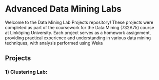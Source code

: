 # Advanced Data Mining Labs

Welcome to the Data Mining Lab Projects repository! These projects were completed as part of the coursework for the Data Mining (732A75) course at Linköping University. Each project serves as a homework assignment, providing practical experience and understanding in various data mining techniques, with analysis performed using Weka

## Projects

### 1) Clustering Lab: 
 
